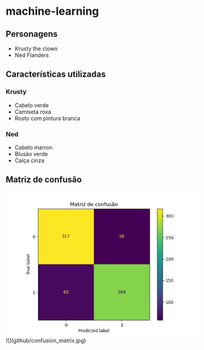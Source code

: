 # machine-learning

## Personagens

- Krusty the clown
- Ned Flanders

## Características utilizadas

### Krusty

- Cabelo verde
- Camiseta roxa
- Rosto com pintura branca

### Ned

- Cabelo marron
- Blusão verde
- Calça cinza

## Matriz de confusão

<img alt="atrix de confusao" src="./.github/confusion_matrix.jpg" />
![](github/confusion_matrix.jpg)

